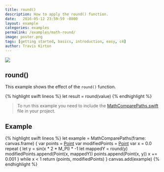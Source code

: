 ```yaml
---
title: round()
description: How to apply the round() function.
date:   2016-05-12 23:59:59 -0800
layout: example
categories: examples
permalink: /examples/math-round/
image: poster.png
tags: [getting started, basics, introduction, easy, c4]
author: Travis Kirton
---
```

![](round.png)

## round()
This example shows the effect of the `round()` function.

{% highlight swift lineos %}
let result = round(value)
{% endhighlight %}

> To run this example you need to include the [MathComparePaths.swift](https://gist.github.com/C4Framework/0705e9ad451fa2b655075ad72432ca46) file in your project.

## Example
{% highlight swift lineos %}
let example = MathComparePaths(frame: canvas.frame) {
    var points = [Point]()
    var modifiedPoints = [Point]()
    var x = 0.0
    repeat {
        let y = sin(x * 2 * M_PI) * -1
        let mappedY = round(y)
        modifiedPoints.append(Point(x, mappedY))
        points.append(Point(x, y))
        x += 0.001
    } while x < 1
    return (points, modifiedPoints)
}
canvas.add(example)
{% endhighlight %}
